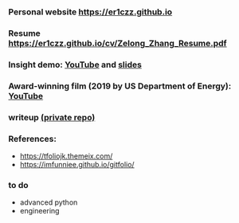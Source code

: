 ### Personal website **https://er1czz.github.io** 
### Resume https://er1czz.github.io/cv/Zelong_Zhang_Resume.pdf
### Insight demo: [YouTube](https://youtu.be/dEOtCvfDBio) and [slides](https://er1czz.github.io/cv/Eric_Zhang_insight_demo.pdf)
### Award-winning film (2019 by US Department of Energy): [YouTube](https://youtu.be/Hj_nBQFj4o0)

### writeup [(private repo)](https://github.com/er1czz/writeup)
### References:   
- https://tfoliojk.themeix.com/  
- https://imfunniee.github.io/gitfolio/  

### to do
 - advanced python
 - engineering

